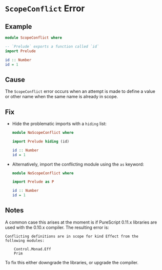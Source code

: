 # `ScopeConflict` Error

## Example

```purescript
module ScopeConflict where

-- `Prelude` exports a function called `id`
import Prelude

id :: Number
id = 1
```

## Cause

The `ScopeConflict` error occurs when an attempt is made to define a value or other name when the same name is already in scope.

## Fix

- Hide the problematic imports with a `hiding` list:

  ```purescript
  module NoScopeConflict where

  import Prelude hiding (id)

  id :: Number
  id = 1
  ```

- Alternatively, import the conflicting module using the `as` keyword:

  ```purescript
  module NoScopeConflict where

  import Prelude as P

  id :: Number
  id = 1
  ```

## Notes

A common case this arises at the moment is if PureScript 0.11.x libraries are used with the 0.10.x compiler. The resulting error is:

```
Conflicting definitions are in scope for kind Effect from the following modules:

    Control.Monad.Eff
    Prim
```

To fix this either downgrade the libraries, or upgrade the compiler.
